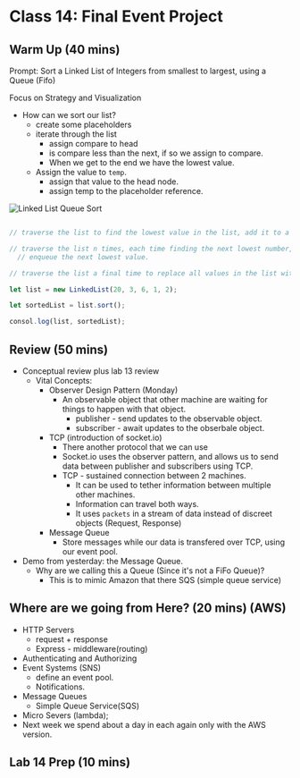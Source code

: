 # Class 14: Final Event Project

## Warm Up (40 mins)

Prompt: Sort a Linked List of Integers from smallest to largest, using a Queue (Fifo)

Focus on Strategy and Visualization

* How can we sort our list?
  * create some placeholders
  * iterate through the list
    * assign compare to head
    * is compare less than the next, if so we assign to compare.
    * When we get to the end we have the lowest value.
  * Assign the value to `temp`.
    * assign that value to the head node.
    * assign temp to the placeholder reference.

![Linked List Queue Sort](/assets/warm-up.png)

```js

// traverse the list to find the lowest value in the list, add it to a queue.

// traverse the list n times, each time finding the next lowest number, using the back of the queue to compare.
  // enqueue the next lowest value.

// traverse the list a final time to replace all values in the list with the ascending values in the queue.

let list = new LinkedList(20, 3, 6, 1, 2);

let sortedList = list.sort();

consol.log(list, sortedList);

```

## Review (50 mins)

* Conceptual review plus lab 13 review
  * Vital Concepts:
    * Observer Design Pattern (Monday)
      * An observable object that other machine are waiting for things to happen with that object.
        * publisher - send updates to the observable object.
        * subscriber - await updates to the obserbale object.
    * TCP (introduction of socket.io)
      * There another protocol that we can use
      * Socket.io uses the observer pattern, and allows us to send data between publisher and subscribers using TCP.
      * TCP - sustained connection between 2 machines.
        * It can be used to tether information between multiple other machines.
        * Information can travel both ways.
        * It uses `packets` in a stream of data instead of discreet objects (Request, Response)
    * Message Queue
      * Store messages while our data is transfered over TCP, using our event pool.
* Demo from yesterday: the Message Queue.
  * Why are we calling this a Queue (Since it's not a FiFo Queue)?
    * This is to mimic Amazon that there SQS (simple queue service)

## Where are we going from Here? (20 mins) (AWS)

* HTTP Servers
  * request + response
  * Express - middleware(routing)
* Authenticating and Authorizing
* Event Systems (SNS)
  * define an event pool.
  * Notifications.
* Message Queues
  * Simple Queue Service(SQS)
* Micro Severs (lambda);
* Next week we spend about a day in each again only with the AWS version.

## Lab 14 Prep (10 mins)

